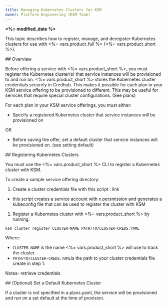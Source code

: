 ```yaml
---
title: Managing Kubernetes Clusters for KSM
owner: Platform Engineering (KSM Team)
---
```


<strong><%= modified_date %></strong>

This topic describes how to register, manage, and deregister Kubernetes clusters for use with <%= vars.product_full %> (<%= vars.product_short %>).

##<a id='overview'></a> Overview

Before offering a service with <%= vars.product_short %>, you must register the Kubernetes cluster(s) that service instances
will be provisioned to and run on. <%= vars.product_short %> stores the Kubernetes cluster credentials securely in Credhub. 
This makes it possible for each plan in your KSM service offering to be provisioned to different. This may be useful for services that
require special cluster configurations. (See plans)

For each plan in your KSM service offerings, you must either:
+ Specify a registered Kubernetes cluster that service instances will be provisioned on

OR
+ Before saving the offer, set a default cluster that service instances will be provisioned on.  (see setting default)

##<a id='registering'></a> Registering Kubernetes Clusters

You must use the <%= vars.product_short %> CLI to register a Kubernetes cluster with KSM. 

To create a sample service offering directory:

1. Create a cluster credentials file with this script : link 
- this script creates  a service account with x persmission and generates a kubeconfig file that can be used to 
register the cluster with KSM

1. Register a Kubernetes cluster with <%= vars.product_short %>  by running:

```
ksm cluster register CLUSTER-NAME PATH/TO/CLUSTER-CREDS.YAML
```
Where:  
+ `CLUSTER-NAME` is the name <%= vars.product_short %> will use to track the cluster.
+ `PATH/TO/CLUSTER-CREDS.YAML`is the path to your cluster credentials file create in step 1. 

Notes- retrieve credentials 

##<a id='set-default'></a> (Optional) Set a Default Kubernetes Cluster

If a cluster is not specified in a plans.yaml, the service will be provisioned and run on a set default at the time of provision. 


